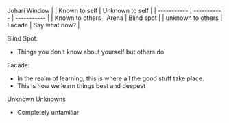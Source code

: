 Johari Window
|             | Known to self | Unknown to self |
| ----------- | ----------- | ----------- |
| Known to others | Arena       | Blind spot       |
| unknown to others | Facade        | Say what now?       |

Blind Spot:
* Things you don't know about yourself but others do

Facade:
* In the realm of learning, this is where all the good stuff take place.
* This is how we learn things best and deepest

Unknown Unknowns
* Completely unfamiliar
